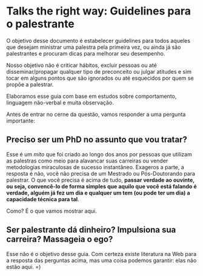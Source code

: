 # Talks the right way: Guidelines para o palestrante

O objetivo desse documento é estabelecer guidelines para todos aqueles que desejam ministrar uma palestra pela primeira vez, ou ainda já são palestrantes e procuram dicas para melhorar seu desempenho.

Nosso objetivo não é criticar hábitos, excluir pessoas ou até disseminar/propagar qualquer tipo de preconceito ou julgar atitudes e sim tocar em alguns pontos que são ignorados ou até esquecidos por quem se propõe a palestrar.

Elaboramos esse guia com base em estudos sobre comportamento, linguagem não-verbal e muita observação.

Antes de entrar no cerne da questão, vamos responder a uma pergunta importante:

## Preciso ser um PhD no assunto que vou tratar?

Esse é um *mito* que foi criado ao longo dos anos por pessoas que utilizam as palestras como meio para alavancar suas carreiras ou vender metodologias miraculosas de sucesso instantâneo. Exageros a parte, a resposta é não, você não precisa de um Mestrado ou Pós-Doutorando para palestrar.
O que você precisa é acima de tudo, **passar verdade ao ouvinte, ou seja, convencê-lo de forma simples que aquilo que você está falando é verdade, alguém já fez um dia e qualquer um tem (ou pode ter um dia) a capacidade técnica para tal**.

Como? É o que vamos mostrar aqui.

## Ser palestrante dá dinheiro? Impulsiona sua carreira? Massageia o ego?

Esse não é o objetivo desse guia. Com certeza existe literatura na Web para a resposta das perguntas acima, mas uma coisa podemos garantir: elas não estão aqui. =)


